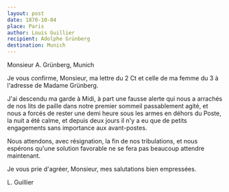 ```yaml
---
layout: post
date: 1870-10-04
place: Paris
author: Louis Guillier
recipient: Adolphe Grünberg
destination: Munich
---
```


Monsieur A. Grünberg, Munich


Je vous confirme, Monsieur, ma lettre du 2 Ct et celle de ma femme du
3 à l'adresse de Madame Grünberg.

J'ai descendu ma garde à Midi, à part une fausse alerte qui nous a arrachés de
nos lits de paille dans notre premier sommeil passablement agité, et nous
a forcés de rester une demi heure sous les armes en déhors du Poste, la nuit
a été calme, et depuis deux jours il n'y a eu que de petits engagements sans
importance aux avant-postes.

Nous attendons, avec résignation, la fin de nos tribulations, et nous espérons
qu'une solution favorable ne se fera pas beaucoup attendre maintenant.

Je vous prie d'agréer, Monsieur, mes salutations bien empressées.


L. Guillier
